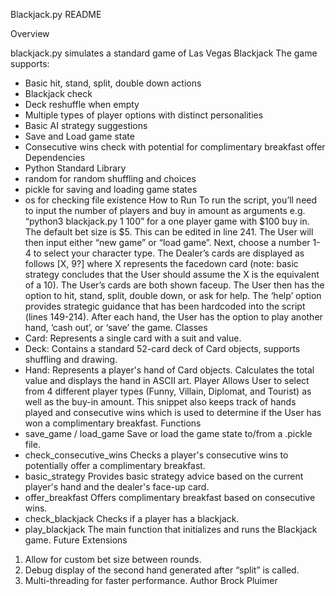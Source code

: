 Blackjack.py README

Overview

blackjack.py simulates a standard game of Las Vegas Blackjack
The game supports:
* Basic hit, stand, split, double down actions
* Blackjack check
* Deck reshuffle when empty
* Multiple types of player options with distinct personalities
* Basic AI strategy suggestions
* Save and Load game state
* Consecutive wins check with potential for complimentary breakfast offer
Dependencies
* Python Standard Library
* random for random shuffling and choices
* pickle for saving and loading game states
* os for checking file existence
How to Run
To run the script, you’ll need to input the number of players and buy in amount as arguments e.g. “python3 blackjack.py 1 100” for a one player game with $100 buy in. The default bet size is $5. This can be edited in line 241. The User will then input either “new game” or “load game”. Next, choose a number 1-4 to select your character type. 
The Dealer’s cards are displayed as follows [X, 9?] where X represents the facedown card (note: basic strategy concludes that the User should assume the X is the equivalent of a 10). The User’s cards are both shown faceup. The User then has the option to hit, stand, split, double down, or ask for help. The ‘help’ option provides strategic guidance that has been hardcoded into the script (lines 149-214).
After each hand, the User has the option to play another hand, ‘cash out’, or ‘save’ the game.
Classes
* Card: Represents a single card with a suit and value.
* Deck: Contains a standard 52-card deck of Card objects, supports shuffling and drawing.
* Hand: Represents a player's hand of Card objects. Calculates the total value and displays the hand in ASCII art.
Player
Allows User to select from 4 different player types (Funny, Villain, Diplomat, and Tourist) as well as the buy-in amount. This snippet also keeps track of hands played and consecutive wins which is used to determine if the User has won a complimentary breakfast. 
Functions
* save_game / load_game
Save or load the game state to/from a .pickle file.
* check_consecutive_wins
Checks a player's consecutive wins to potentially offer a complimentary breakfast.
* basic_strategy
Provides basic strategy advice based on the current player's hand and the dealer's face-up card.
* offer_breakfast
Offers complimentary breakfast based on consecutive wins.
* check_blackjack
Checks if a player has a blackjack.
* play_blackjack
The main function that initializes and runs the Blackjack game.
Future Extensions
1. Allow for custom bet size between rounds.
2. Debug display of the second hand generated after “split” is called.
3. Multi-threading for faster performance.
Author
Brock Pluimer
